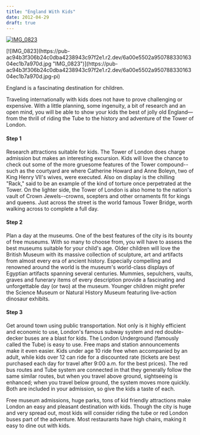 ```yaml
---
title: "England With Kids"
date: 2012-04-29
draft: true
---
```


[![IMG_0823](https://pub-ac94b3f306b24c0dba4238943c97f2e1.r2.dev/6a00e5502a95078833016765df3996970b.jpg "IMG_0823")](https://pub-ac94b3f306b24c0dba4238943c97f2e1.r2.dev/6a00e5502a95078833016765df3996970b.jpg-pi)

<!--more--> [![IMG_0823](https://pub-ac94b3f306b24c0dba4238943c97f2e1.r2.dev/6a00e5502a95078833016304ec1b7a970d.jpg "IMG_0823")](https://pub-ac94b3f306b24c0dba4238943c97f2e1.r2.dev/6a00e5502a95078833016304ec1b7a970d.jpg-pi)  
  

[](http://traveltips.usatoday.com/DM-Resize/photos.demandstudios.com/90/47/fotolia_7506213_XS.jpg?w=600&h=600&keep_ratio=1 "How to Travel to England With Kids")

England is a fascinating destination for children.

Traveling internationally with kids does not have to prove challenging or expensive. With a little planning, some ingenuity, a bit of research and an open mind, you will be able to show your kids the best of jolly old England—from the thrill of riding the Tube to the history and adventure of the Tower of London.

#### Step 1

Research attractions suitable for kids. The Tower of London does charge admission but makes an interesting excursion. Kids will love the chance to check out some of the more gruesome features of the Tower compound--such as the courtyard are where Catherine Howard and Anne Boleyn, two of King Henry VII's wives, were executed. Also on display is the chilling "Rack," said to be an example of the kind of torture once perpetrated at the Tower. On the lighter side, the Tower of London is also home to the nation's vault of Crown Jewels--crowns, scepters and other ornaments fit for kings and queens. Just across the street is the world famous Tower Bridge, worth walking across to complete a full day.

#### Step 2

Plan a day at the museums. One of the best features of the city is its bounty of free museums. With so many to choose from, you will have to assess the best museums suitable for your child's age. Older children will love the British Museum with its massive collection of sculpture, art and artifacts from almost every era of ancient history. Especially compelling and renowned around the world is the museum's world-class displays of Egyptian artifacts spanning several centuries. Mummies, sepulchers, vaults, graves and funerary items of every description provide a fascinating and unforgettable day (or two) at the museum. Younger children might prefer the Science Museum or Natural History Museum featuring live-action dinosaur exhibits.

#### Step 3

Get around town using public transportation. Not only is it highly efficient and economic to use, London's famous subway system and red double-decker buses are a blast for kids. The London Underground (famously called the Tube) is easy to use. Free maps and station announcements make it even easier. Kids under age 10 ride free when accompanied by an adult, while kids over 12 can ride for a discounted rate (tickets are best purchased each day for travel after 9:00 a.m. for the best prices). The red bus routes and Tube system are connected in that they generally follow the same similar routes, but when you travel above ground, sightseeing is enhanced; when you travel below ground, the system moves more quickly. Both are included in your admission, so give the kids a taste of each.  
  
Free museum admissions, huge parks, tons of kid friendly attractions make London an easy and pleasant destination with kids. Though the city is huge and very spread out, most kids will consider riding the tube or red London buses part of the adventure. Most restaurants have high chairs, making it easy to dine out with kids.

